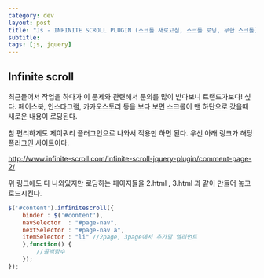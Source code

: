 ```yaml
---
category: dev
layout: post
title: "Js - INFINITE SCROLL PLUGIN (스크롤 새로고침, 스크롤 로딩, 무한 스크롤)"
subtitle: 
tags: [js, jquery]
---
```

## Infinite scroll
최근들어서 작업을 하다가 이 문제와 관련해서 문의를 많이 받다보니 트랜드가보다! 싶다. 페이스북, 인스타그램, 카카오스토리 등을 보다 보면 스크롤이 맨 하단으로 갔을때 새로운 내용이 로딩된다.
<!--more-->

참 편리하게도 제이쿼리 플러그인으로 나와서 적용만 하면 된다. 우선 아래 링크가 해당 플러그인 사이트이다.

<a href="http://www.infinite-scroll.com/infinite-scroll-jquery-plugin/comment-page-2/" target="_blank" class="link">http://www.infinite-scroll.com/infinite-scroll-jquery-plugin/comment-page-2/</a>

위 링크에도 다 나와있지만 로딩하는 페이지들을 2.html , 3.html 과 같이 만들어 놓고 로드시킨다.

```js
$('#content').infinitescroll({
    binder : $('#content'), 
    navSelector  : "#page-nav",
    nextSelector : "#page-nav a",
    itemSelector : "li" //2page, 3page에서 추가할 엘리먼트
    },function() {
        //콜백함수
    });
});
```